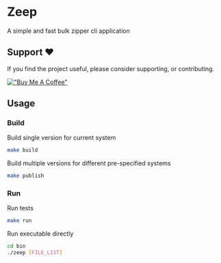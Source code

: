 # Zeep

A simple and fast bulk zipper cli application

## Support ❤️

If you find the project useful, please consider supporting, or contributing.

[!["Buy Me A Coffee"](https://www.buymeacoffee.com/assets/img/custom_images/orange_img.png)](https://www.buymeacoffee.com/dubniczky)

## Usage

### Build

Build single version for current system

```bash
make build
```

Build multiple versions for different pre-specified systems 

```bash
make publish
```

### Run

Run tests

```bash
make run
```

Run executable directly

```bash
cd bin
./zeep [FILE_LIST]
```
